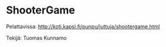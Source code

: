 # ShooterGame

Pelattavissa: http://koti.kapsi.fi/punpu/juttuja/shootergame.html


Tekijä: Tuomas Kunnamo
